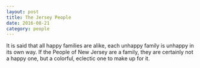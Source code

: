 ```yaml
---
layout: post
title: The Jersey People
date: 2016-08-21
category: people
---
```


It is said that all happy families are alike, each unhappy family is unhappy in its own way. If the People of New Jersey are a family, they are certainly not a happy one, but a colorful, eclectic one to make up for it.
